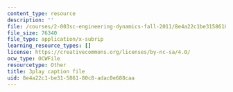 ```yaml
---
content_type: resource
description: ''
file: /courses/2-003sc-engineering-dynamics-fall-2011/8e4a22c1be31586180c8adac0e688caa_zNCBDrnT05E.vtt
file_size: 76340
file_type: application/x-subrip
learning_resource_types: []
license: https://creativecommons.org/licenses/by-nc-sa/4.0/
ocw_type: OCWFile
resourcetype: Other
title: 3play caption file
uid: 8e4a22c1-be31-5861-80c8-adac0e688caa
---
```

